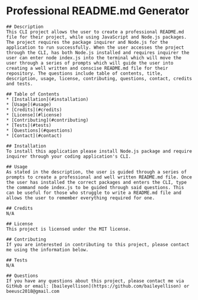 # Professional README.md Generator

    ## Description
    This CLI project allows the user to create a professional README.md file for their project, while using JavaScript and Node.js packages. The project requires the package inquirer and Node.js for the application to run successfully. When the user accesses the project through the CLI, has both Node.js installed and requires inquirer the user can enter node index.js into the terminal which will move the user through a series of prompts which will guide the user into creating a well written and conscise README.md file for their repository. The questions include table of contents, title, description, usage, license, contributing, questions, contact, credits and tests. 

    ## Table of Contents
    * [Installation](#installation)
    * [Usage](#usage)
    * [Credits](#credits)
    * [License](#license)
    * [Contributing](#contributing)
    * [Tests](#tests)
    * [Questions](#questions)
    * [Contact](#contact)

    ## Installation
    To install this application please install Node.js package and require inquirer through your coding application's CLI.

    ## Usage
    As stated in the description, the user is guided through a series of prompts to create a professional and well written README.md file. Once the user has installed the correct packages and enters the CLI, type the command node index.js to be guided through said questions. This can be useful for those who struggle to write a README.md file and allows the user to remember everything required for one. 

    ## Credits
    N/A

    ## License
    This project is licensed under the MIT license.

    ## Contributing
    If you are interested in contributing to this project, please contact me using the information below. 

    ## Tests
    N/A

    ## Questions
    If you have any questions about this project, please contact me via GitHub or email: [baileyellison](https://github.com/baileyellison) or beeusc2018@gmail.com